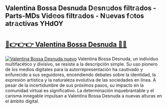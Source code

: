 ## Valentina Bossa Desnuda D𝚎sn𝚞dos filtr𝚊dos - Parts-MDs Vid𝚎os filtr𝚊dos - N𝚞evas f𝚘tos atr𝚊ctivas YHdOY

# <h2><a href="http://mb645hl.tromn.icu/?c=Valentina+Bossa+Desnuda">🔗👉👉👉 Valentina Bossa Desnuda 🔗🔗</a></h2>

[![Valentina Bossa Desnuda nuevo](https://i.imgur.com/pEAQMta.gif)](http://mb645hl.tromn.icu/?c=Valentina+Bossa+Desnuda)
Valentina Bossa Desnuda, un individuo multifacético y divisivo, se resiste a la descripción simple. Su uso pionero de los medios digitales para la autorrepresentación ha cautivado y enfurecido a sus seguidores, encendiendo debates sobre la identidad, la expresión artística y la naturaleza evolutiva de las sociedades en línea. A pesar de la incertidumbre de sus próximos pasos, su impacto en la comunidad virtual es significativo. La determinación inquebrantable y el carisma innegable impulsan a Valentina Bossa Desnuda a nuevas alturas en el ámbito digital.
